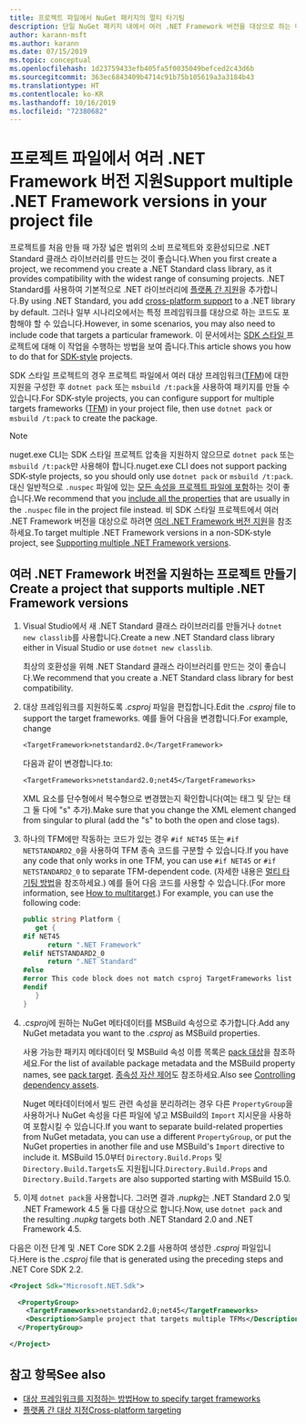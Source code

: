 ```yaml
---
title: 프로젝트 파일에서 NuGet 패키지의 멀티 타기팅
description: 단일 NuGet 패키지 내에서 여러 .NET Framework 버전을 대상으로 하는 다양한 방법에 대한 설명입니다.
author: karann-msft
ms.author: karann
ms.date: 07/15/2019
ms.topic: conceptual
ms.openlocfilehash: 1d23759433efb405fa5f0035049befced2c43d6b
ms.sourcegitcommit: 363ec6843409b4714c91b75b105619a3a3184b43
ms.translationtype: HT
ms.contentlocale: ko-KR
ms.lasthandoff: 10/16/2019
ms.locfileid: "72380682"
---
```

# <a name="support-multiple-net-framework-versions-in-your-project-file"></a><span data-ttu-id="827f5-103">프로젝트 파일에서 여러 .NET Framework 버전 지원</span><span class="sxs-lookup"><span data-stu-id="827f5-103">Support multiple .NET Framework versions in your project file</span></span>

<span data-ttu-id="827f5-104">프로젝트를 처음 만들 때 가장 넓은 범위의 소비 프로젝트와 호환성되므로 .NET Standard 클래스 라이브러리를 만드는 것이 좋습니다.</span><span class="sxs-lookup"><span data-stu-id="827f5-104">When you first create a project, we recommend you create a .NET Standard class library, as it provides compatibility with the widest range of consuming projects.</span></span> <span data-ttu-id="827f5-105">.NET Standard를 사용하여 기본적으로 .NET 라이브러리에 [플랫폼 간 지원](/dotnet/standard/library-guidance/cross-platform-targeting)을 추가합니다.</span><span class="sxs-lookup"><span data-stu-id="827f5-105">By using .NET Standard, you add [cross-platform support](/dotnet/standard/library-guidance/cross-platform-targeting) to a .NET library by default.</span></span> <span data-ttu-id="827f5-106">그러나 일부 시나리오에서는 특정 프레임워크를 대상으로 하는 코드도 포함해야 할 수 있습니다.</span><span class="sxs-lookup"><span data-stu-id="827f5-106">However, in some scenarios, you may also need to include code that targets a particular framework.</span></span> <span data-ttu-id="827f5-107">이 문서에서는 [SDK 스타일 ](../resources/check-project-format.md) 프로젝트에 대해 이 작업을 수행하는 방법을 보여 줍니다.</span><span class="sxs-lookup"><span data-stu-id="827f5-107">This article shows you how to do that for [SDK-style](../resources/check-project-format.md) projects.</span></span>

<span data-ttu-id="827f5-108">SDK 스타일 프로젝트의 경우 프로젝트 파일에서 여러 대상 프레임워크([TFM](/dotnet/standard/frameworks))에 대한 지원을 구성한 후 `dotnet pack` 또는 `msbuild /t:pack`을 사용하여 패키지를 만들 수 있습니다.</span><span class="sxs-lookup"><span data-stu-id="827f5-108">For SDK-style projects, you can configure support for multiple targets frameworks ([TFM](/dotnet/standard/frameworks)) in your project file, then use `dotnet pack` or `msbuild /t:pack` to create the package.</span></span>

> [!NOTE]
> <span data-ttu-id="827f5-109">nuget.exe CLI는 SDK 스타일 프로젝트 압축을 지원하지 않으므로 `dotnet pack` 또는 `msbuild /t:pack`만 사용해야 합니다.</span><span class="sxs-lookup"><span data-stu-id="827f5-109">nuget.exe CLI does not support packing SDK-style projects, so you should only use `dotnet pack` or `msbuild /t:pack`.</span></span> <span data-ttu-id="827f5-110">대신 일반적으로 `.nuspec` 파일에 있는 [모든 속성을 프로젝트 파일에 포함](../reference/msbuild-targets.md#pack-target)하는 것이 좋습니다.</span><span class="sxs-lookup"><span data-stu-id="827f5-110">We recommend that you [include all the properties](../reference/msbuild-targets.md#pack-target) that are usually in the `.nuspec` file in the project file instead.</span></span> <span data-ttu-id="827f5-111">비 SDK 스타일 프로젝트에서 여러 .NET Framework 버전을 대상으로 하려면 [여러 .NET Framework 버전 지원](supporting-multiple-target-frameworks.md)을 참조하세요.</span><span class="sxs-lookup"><span data-stu-id="827f5-111">To target multiple .NET Framework versions in a non-SDK-style project, see [Supporting multiple .NET Framework versions](supporting-multiple-target-frameworks.md).</span></span>

## <a name="create-a-project-that-supports-multiple-net-framework-versions"></a><span data-ttu-id="827f5-112">여러 .NET Framework 버전을 지원하는 프로젝트 만들기</span><span class="sxs-lookup"><span data-stu-id="827f5-112">Create a project that supports multiple .NET Framework versions</span></span>

1. <span data-ttu-id="827f5-113">Visual Studio에서 새 .NET Standard 클래스 라이브러리를 만들거나 `dotnet new classlib`를 사용합니다.</span><span class="sxs-lookup"><span data-stu-id="827f5-113">Create a new .NET Standard class library either in Visual Studio or use `dotnet new classlib`.</span></span>

   <span data-ttu-id="827f5-114">최상의 호환성을 위해 .NET Standard 클래스 라이브러리를 만드는 것이 좋습니다.</span><span class="sxs-lookup"><span data-stu-id="827f5-114">We recommend that you create a .NET Standard class library for best compatibility.</span></span>

2. <span data-ttu-id="827f5-115">대상 프레임워크를 지원하도록 *.csproj* 파일을 편집합니다.</span><span class="sxs-lookup"><span data-stu-id="827f5-115">Edit the *.csproj* file to support the target frameworks.</span></span> <span data-ttu-id="827f5-116">예를 들어 다음을 변경합니다.</span><span class="sxs-lookup"><span data-stu-id="827f5-116">For example, change</span></span>
   
   `<TargetFramework>netstandard2.0</TargetFramework>`
   
   <span data-ttu-id="827f5-117">다음과 같이 변경합니다.</span><span class="sxs-lookup"><span data-stu-id="827f5-117">to:</span></span>
   
   `<TargetFrameworks>netstandard2.0;net45</TargetFrameworks>`

   <span data-ttu-id="827f5-118">XML 요소를 단수형에서 복수형으로 변경했는지 확인합니다(여는 태그 및 닫는 태그 둘 다에 "s" 추가).</span><span class="sxs-lookup"><span data-stu-id="827f5-118">Make sure that you change the XML element changed from singular to plural (add the "s" to both the open and close tags).</span></span>

3. <span data-ttu-id="827f5-119">하나의 TFM에만 작동하는 코드가 있는 경우 `#if NET45` 또는 `#if NETSTANDARD2_0`을 사용하여 TFM 종속 코드를 구분할 수 있습니다.</span><span class="sxs-lookup"><span data-stu-id="827f5-119">If you have any code that only works in one TFM, you can use `#if NET45` or `#if NETSTANDARD2_0` to separate TFM-dependent code.</span></span> <span data-ttu-id="827f5-120">(자세한 내용은 [멀티 타기팅 방법](/dotnet/core/tutorials/libraries#how-to-multitarget)을 참조하세요.) 예를 들어 다음 코드를 사용할 수 있습니다.</span><span class="sxs-lookup"><span data-stu-id="827f5-120">(For more information, see [How to multitarget](/dotnet/core/tutorials/libraries#how-to-multitarget).) For example, you can use the following code:</span></span>

   ```csharp
   public string Platform {
      get {
   #if NET45
         return ".NET Framework"
   #elif NETSTANDARD2_0
         return ".NET Standard"
   #else
   #error This code block does not match csproj TargetFrameworks list
   #endif
      }
   }
   ```

4. <span data-ttu-id="827f5-121">*.csproj*에 원하는 NuGet 메타데이터를 MSBuild 속성으로 추가합니다.</span><span class="sxs-lookup"><span data-stu-id="827f5-121">Add any NuGet metadata you want to the *.csproj* as MSBuild properties.</span></span>

   <span data-ttu-id="827f5-122">사용 가능한 패키지 메타데이터 및 MSBuild 속성 이름 목록은 [pack 대상](../reference/msbuild-targets.md#pack-target)을 참조하세요.</span><span class="sxs-lookup"><span data-stu-id="827f5-122">For the list of available package metadata and the MSBuild property names, see [pack target](../reference/msbuild-targets.md#pack-target).</span></span> <span data-ttu-id="827f5-123">[종속성 자산 제어](../consume-packages/package-references-in-project-files.md#controlling-dependency-assets)도 참조하세요.</span><span class="sxs-lookup"><span data-stu-id="827f5-123">Also see [Controlling dependency assets](../consume-packages/package-references-in-project-files.md#controlling-dependency-assets).</span></span>

   <span data-ttu-id="827f5-124">Nuget 메타데이터에서 빌드 관련 속성을 분리하려는 경우 다른 `PropertyGroup`을 사용하거나 NuGet 속성을 다른 파일에 넣고 MSBuild의 `Import` 지시문을 사용하여 포함시킬 수 있습니다.</span><span class="sxs-lookup"><span data-stu-id="827f5-124">If you want to separate build-related properties from NuGet metadata, you can use a different `PropertyGroup`, or put the NuGet properties in another file and use MSBuild's `Import` directive to include it.</span></span> <span data-ttu-id="827f5-125">MSBuild 15.0부터 `Directory.Build.Props` 및 `Directory.Build.Targets`도 지원됩니다.</span><span class="sxs-lookup"><span data-stu-id="827f5-125">`Directory.Build.Props` and `Directory.Build.Targets` are also supported starting with MSBuild 15.0.</span></span>

5. <span data-ttu-id="827f5-126">이제 `dotnet pack`을 사용합니다. 그러면 결과 *.nupkg*는 .NET Standard 2.0 및 .NET Framework 4.5 둘 다를 대상으로 합니다.</span><span class="sxs-lookup"><span data-stu-id="827f5-126">Now, use `dotnet pack` and the resulting *.nupkg* targets both .NET Standard 2.0 and .NET Framework 4.5.</span></span>

<span data-ttu-id="827f5-127">다음은 이전 단계 및 .NET Core SDK 2.2를 사용하여 생성한 *.csproj* 파일입니다.</span><span class="sxs-lookup"><span data-stu-id="827f5-127">Here is the *.csproj* file that is generated using the preceding steps and .NET Core SDK 2.2.</span></span>

```xml
<Project Sdk="Microsoft.NET.Sdk">

  <PropertyGroup>
    <TargetFrameworks>netstandard2.0;net45</TargetFrameworks>
    <Description>Sample project that targets multiple TFMs</Description>
  </PropertyGroup>

</Project>
```

## <a name="see-also"></a><span data-ttu-id="827f5-128">참고 항목</span><span class="sxs-lookup"><span data-stu-id="827f5-128">See also</span></span>

* [<span data-ttu-id="827f5-129">대상 프레임워크를 지정하는 방법</span><span class="sxs-lookup"><span data-stu-id="827f5-129">How to specify target frameworks</span></span>](/dotnet/standard/frameworks#how-to-specify-target-frameworks)
* [<span data-ttu-id="827f5-130">플랫폼 간 대상 지정</span><span class="sxs-lookup"><span data-stu-id="827f5-130">Cross-platform targeting</span></span>](/dotnet/standard/library-guidance/cross-platform-targeting)
